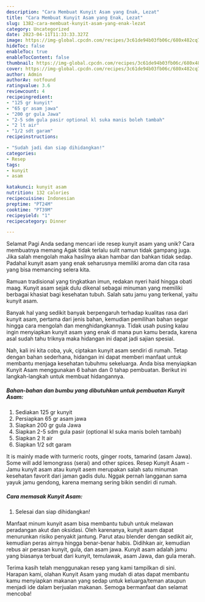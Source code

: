```yaml
---
description: "Cara Membuat Kunyit Asam yang Enak, Lezat"
title: "Cara Membuat Kunyit Asam yang Enak, Lezat"
slug: 1382-cara-membuat-kunyit-asam-yang-enak-lezat
category: Uncategorized
date: 2023-04-11T11:33:33.327Z
image: https://img-global.cpcdn.com/recipes/3c61de94b03fb06c/680x482cq70/kunyit-asam-foto-resep-utama.jpg
hideToc: false
enableToc: true
enableTocContent: false
thumbnail: https://img-global.cpcdn.com/recipes/3c61de94b03fb06c/680x482cq70/kunyit-asam-foto-resep-utama.jpg
cover: https://img-global.cpcdn.com/recipes/3c61de94b03fb06c/680x482cq70/kunyit-asam-foto-resep-utama.jpg
author: Admin
authorAv: notfound
ratingvalue: 3.6
reviewcount: 4
recipeingredient:
- "125 gr kunyit"
- "65 gr asam jawa"
- "200 gr gula Jawa"
- "2-5 sdm gula pasir optional kl suka manis boleh tambah"
- "2 lt air"
- "1/2 sdt garam"
recipeinstructions:

- "Sudah jadi dan siap dihidangkan!"
categories:
- Resep
tags:
- kunyit
- asam

katakunci: kunyit asam 
nutrition: 132 calories
recipecuisine: Indonesian
preptime: "PT24M"
cooktime: "PT39M"
recipeyield: "1"
recipecategory: Dinner

---
```



Selamat Pagi Anda sedang mencari ide resep kunyit asam yang unik? Cara membuatnya memang Agak tidak terlalu sulit namun tidak gampang juga. Jika salah mengolah maka hasilnya akan hambar dan bahkan tidak sedap. Padahal kunyit asam yang enak seharusnya memiliki aroma dan cita rasa yang bisa memancing selera kita.


Ramuan tradisional yang tingkatkan imun, redakan nyeri haid hingga obati maag. Kunyit asam sejak dulu dikenal sebagai minuman yang memiliki berbagai khasiat bagi kesehatan tubuh. Salah satu jamu yang terkenal, yaitu kunyit asam.

Banyak hal yang sedikit banyak berpengaruh terhadap kualitas rasa dari kunyit asam, pertama dari jenis bahan, kemudian pemilihan bahan segar hingga cara mengolah dan menghidangkannya. Tidak usah pusing kalau ingin menyiapkan kunyit asam yang enak di mana pun kamu berada, karena asal sudah tahu triknya maka hidangan ini dapat jadi sajian spesial.


Nah, kali ini kita coba, yuk, ciptakan kunyit asam sendiri di rumah. Tetap dengan bahan sederhana, hidangan ini dapat memberi manfaat untuk membantu menjaga kesehatan tubuhmu sekeluarga. Anda bisa menyiapkan Kunyit Asam menggunakan 6 bahan dan 0 tahap pembuatan. Berikut ini langkah-langkah untuk membuat hidangannya.

<!--inarticleads1-->

##### Bahan-bahan dan bumbu yang dibutuhkan untuk pembuatan Kunyit Asam:

1. Sediakan 125 gr kunyit
1. Persiapkan 65 gr asam jawa
1. Siapkan 200 gr gula Jawa
1. Siapkan 2-5 sdm gula pasir (optional kl suka manis boleh tambah)
1. Siapkan 2 lt air
1. Siapkan 1/2 sdt garam


It is mainly made with turmeric roots, ginger roots, tamarind (asam Jawa). Some will add lemongrass (serai) and other spices. Resep Kunyit Asam - Jamu kunyit asam atau kunyit asem merupakan salah satu minuman kesehatan favorit dari jaman gadis dulu. Nggak pernah langganan sama yayuk jamu gendong, karena memang sering bikin sendiri di rumah. 

<!--inarticleads2-->

##### Cara memasak Kunyit Asam:


1. Selesai dan siap dihidangkan!

Manfaat minum kunyit asam bisa membantu tubuh untuk melawan peradangan akut dan oksidasi. Oleh karenanya, kunyit asam dapat menurunkan risiko penyakit jantung. Parut atau blender dengan sedikit air, kemudian peras airnya hingga benar-benar habis. Didihkan air, kemudian rebus air perasan kunyit, gula, dan asam jawa. Kunyit asam adalah jamu yang biasanya terbuat dari kunyit, temulawak, asam Jawa, dan gula merah. 

Terima kasih telah menggunakan resep yang kami tampilkan di sini. Harapan kami, olahan Kunyit Asam yang mudah di atas dapat membantu kamu menyiapkan makanan yang sedap untuk keluarga/teman ataupun menjadi ide dalam berjualan makanan. Semoga bermanfaat dan selamat mencoba!
